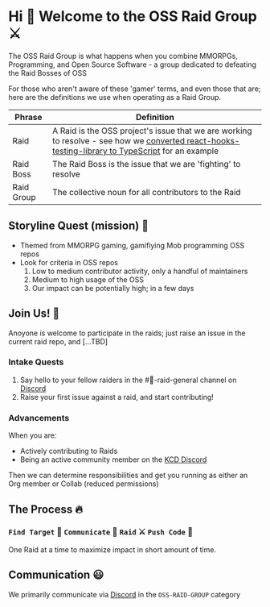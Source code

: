 # Hi :wave: Welcome to the OSS Raid Group :crossed_swords:

The OSS Raid Group is what happens when you combine MMORPGs, Programming, and Open Source Software - a group dedicated to defeating the Raid Bosses of OSS

For those who aren't aware of these 'gamer' terms, and even those that are; here are the definitions we use when operating as a Raid Group.

| Phrase    | Definition |
| --------- | ---------- |
| Raid | A Raid is the OSS project's issue that we are working to resolve - see how we [converted react-hooks-testing-library to TypeScript](https://github.com/testing-library/react-hooks-testing-library/pull/520) for an example |
| Raid Boss | The Raid Boss is the issue that we are 'fighting' to resolve |
| Raid Group | The collective noun for all contributors to the Raid |

## Storyline Quest (mission) :scroll:

- Themed from MMORPG gaming, gamifiying Mob programming OSS repos
- Look for criteria in OSS repos 
  1. Low to medium contributor activity, only a handful of maintainers
  2. Medium to high usage of the OSS 
  3. Our impact can be potentially high; in a few days

## Join Us! :smiling_face_with_three_hearts:

Anoyone is welcome to participate in the raids; just raise an issue in the current raid repo, and [...TBD]

### Intake Quests

1. Say hello to your fellow raiders in the #🐝-raid-general channel on [Discord][discord]
2. Raise your first issue against a raid, and start contributing!

### Advancements

When you are:
* Actively contributing to Raids
* Being an active community member on the [KCD Discord][discord]

Then we can determine responsibilities and get you running as either an Org member or Collab (reduced permissions)

## The Process :fire:
### `Find Target` :dart: `Communicate` :satellite: `Raid` :crossed_swords: `Push Code` :tada:

One Raid at a time to maximize impact in short amount of time.

## Communication :smiley:

We primarily communicate via [Discord][discord] in the `OSS-RAID-GROUP` category

<!--1. Primarily www.kentcdodds.com/discord OSS-RAID-GROUP Category, #:bee:-raid-general
2. Projects tab per Repo we are working on, to kanban who is working on what to prevent redudant work or stepping on toes.-->


[discord]: https://kentcdodds.com/discord/
